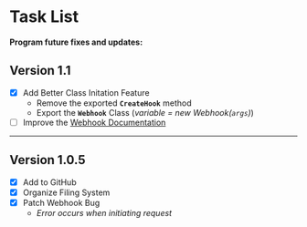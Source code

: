 # Task List

**Program future fixes and updates:**

## Version 1.1
- [x] Add Better Class Initation Feature
    - Remove the exported **`CreateHook`** method
    - Export the **`Webhook`** Class (*variable = new Webhook(`args`)*)
- [ ] Improve the [Webhook Documentation](WebhookClass.md)

---

## Version 1.0.5
- [x] Add to GitHub
- [x] Organize Filing System
- [x] Patch Webhook Bug
    - *Error occurs when initiating request*